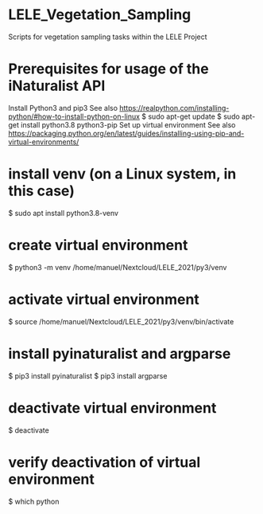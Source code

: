 # LELE_Vegetation_Sampling
Scripts for vegetation sampling tasks within the LELE Project

# Prerequisites for usage of the iNaturalist API
Install Python3 and pip3
See also https://realpython.com/installing-python/#how-to-install-python-on-linux
$ sudo apt-get update
$ sudo apt-get install python3.8 python3-pip
Set up virtual environment
See also https://packaging.python.org/en/latest/guides/installing-using-pip-and-virtual-environments/
# install venv (on a Linux system, in this case)
$ sudo apt install python3.8-venv
# create virtual environment
$ python3 -m venv /home/manuel/Nextcloud/LELE_2021/py3/venv
# activate virtual environment
$ source /home/manuel/Nextcloud/LELE_2021/py3/venv/bin/activate
# install pyinaturalist and argparse
$ pip3 install pyinaturalist
$ pip3 install argparse
# deactivate virtual environment
$ deactivate
# verify deactivation of virtual environment
$ which python
